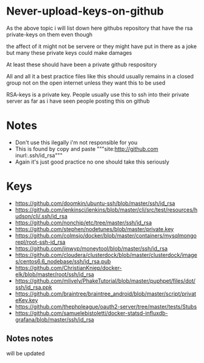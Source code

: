 # Never-upload-keys-on-github
As the above topic i will list down here githubs repository that have the rsa private-keys on them even though  

the affect of it might not be servere or they might have put in there as a joke but many these private keys could make damages

At least these should have been a private github respository  

All and all it a best practice files like this should usually remains in a closed group not on the open internet  unless they want this to be used

RSA-keys is a private key. People usually use this to ssh into their private server as far as i have seen people posting this on github 

# Notes
* Don't use this ilegally i'm not responsible for you
* This is found by copy and paste """site:http://github.com inurl:.ssh/id_rsa"""
* Again it's just good practice no one should take this seriously

# Keys
* https://github.com/doomkin/ubuntu-ssh/blob/master/ssh/id_rsa
* https://github.com/jenkinsci/jenkins/blob/master/cli/src/test/resources/hudson/cli/.ssh/id_rsa
* https://github.com/nonchip/etc/tree/master/ssh/id_rsa
* https://github.com/stephen/nodetunes/blob/master/private.key
* https://github.com/colmsjo/docker/blob/master/containers/mysqlmongorepl/root-ssh-id_rsa
* https://github.com/jinwyp/moneytool/blob/master/ssh/id_rsa
* https://github.com/cloudera/clusterdock/blob/master/clusterdock/images/centos6.6_nodebase/ssh/id_rsa.pub
* https://github.com/ChristianKniep/docker-elk/blob/master/root/ssh/id_rsa
* https://github.com/mlively/PhakeTutorial/blob/master/puphpet/files/dot/ssh/id_rsa.ppk
* https://github.com/braintree/braintree_android/blob/master/script/privateKey.key
* https://github.com/thephpleague/oauth2-server/tree/master/tests/Stubs
* https://github.com/samuelebistoletti/docker-statsd-influxdb-grafana/blob/master/ssh/id_rsa

## Notes notes
will be updated
